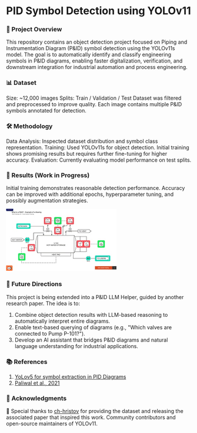 # PID Symbol Detection using YOLOv11

### 📌 Project Overview
This repository contains an object detection project focused on Piping and Instrumentation Diagram (P&ID) symbol detection using the YOLOv11s model. The goal is to automatically identify and classify engineering symbols in P&ID diagrams, enabling faster digitalization, verification, and downstream integration for industrial automation and process engineering.

### 📊 Dataset

Size: ~12,000 images
Splits: Train / Validation / Test
Dataset was filtered and preprocessed to improve quality.
Each image contains multiple P&ID symbols annotated for detection.

### 🛠️ Methodology

Data Analysis: Inspected dataset distribution and symbol class representation.
Training: Used YOLOv11s for object detection. Initial training shows promising results but requires further fine-tuning for higher accuracy.
Evaluation: Currently evaluating model performance on test splits.

### 🚀 Results (Work in Progress)
Initial training demonstrates reasonable detection performance.
Accuracy can be improved with additional epochs, hyperparameter tuning, and possibly augmentation strategies.

![Detection](images/result1.jpg)

### 🔮 Future Directions
This project is being extended into a P&ID LLM Helper, guided by another research paper. The idea is to:

1. Combine object detection results with LLM-based reasoning to automatically interpret entire diagrams.
2. Enable text-based querying of diagrams (e.g., "Which valves are connected to Pump P-101?").
3. Develop an AI assistant that bridges P&ID diagrams and natural language understanding for industrial applications.

### 📚 References
1. [YoLov5 for symbol extraction in PID Diagrams](https://www.researchgate.net/publication/366123842_YOLOv5_for_symbol_extraction_in_PID_diagrams)
2. [Paliwal et al., 2021](https://www.researchgate.net/publication/354461183_Digitize-PID_Automatic_Digitization_of_Piping_and_Instrumentation_Diagrams)

### 🙏 Acknowledgments
🔗 Special thanks to [ch-hristov](https://github.com/ch-hristov) for providing the dataset and releasing the associated paper that inspired this work. 
Community contributors and open-source maintainers of YOLOv11.
